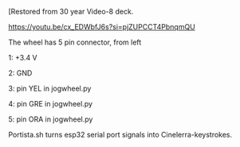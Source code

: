 [Restored from 30 year Video-8 deck.

https://youtu.be/cx_EDWbfJ6s?si=pjZUPCCT4PbnqmQU

The wheel has 5 pin connector, from left

1: +3.4 V

2: GND

3: pin YEL in jogwheel.py

4: pin GRE in jogwheel.py

5: pin ORA in jogwheel.py

Portista.sh turns esp32 serial port signals into Cinelerra-keystrokes.
